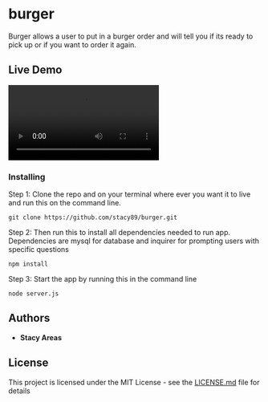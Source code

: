 # burger

Burger allows a user to put in a burger order and will tell you if its ready to pick up or if you want to order it again.  

## Live Demo

![burger.](public/demoClip/giphy.mp4)

### Installing

Step 1: Clone the repo and on your terminal where ever you want it to live and run this on the command line.

```
git clone https://github.com/stacy89/burger.git
```

Step 2: Then run this to install all dependencies needed to run app. Dependencies are mysql for database and inquirer for prompting users with specific questions

```
npm install
```

Step 3: Start the app by running this in the command line

```
node server.js
```

## Authors

* **Stacy Areas**

## License

This project is licensed under the MIT License - see the [LICENSE.md](LICENSE.md) file for details

